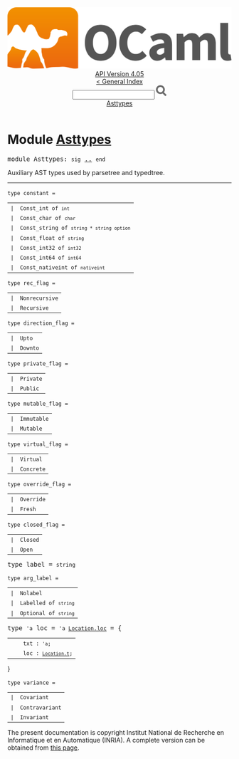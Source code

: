 <!-- ((! set title API !)) ((! set documentation !)) ((! set api !)) ((! set nobreadcrumb !)) -->
<div class="api"><header><nav class="toc brand"><a class="brand" href="https://ocaml.org/"><img src="colour-logo-gray.svg" class="svg" alt="OCaml"></a></nav><nav class="toc"><div class="toc_version"><a href="/docs" id="version-select">API Version 4.05</a></div><a href="index.html">&lt; General Index</a><div class="api_search"><input type="text" name="apisearch" id="api_search" oninput="mySearch(false);" onkeypress="this.oninput();" onclick="this.oninput();" onpaste="this.oninput();">
<img src="search_icon.svg" alt="Search" class="svg" onclick="mySearch(false)"></div>
<div id="search_results"></div><div class="toc_title"><a href="#top">Asttypes</a></div><ul></ul></nav></header>

<h1>Module <a href="type_Asttypes.html">Asttypes</a></h1>

<pre><span class="keyword">module</span> Asttypes: <code class="code"><span class="keyword">sig</span></code> <a href="Asttypes.html">..</a> <code class="code"><span class="keyword">end</span></code></pre><div class="info module top">
Auxiliary AST types used by parsetree and typedtree.<br>
</div>
<hr width="100%">

<pre><code><span id="TYPEconstant"><span class="keyword">type</span> <code class="type"></code>constant</span> = </code></pre><table class="typetable">
<tbody><tr>
<td align="left" valign="top">
<code><span class="keyword">|</span></code></td>
<td align="left" valign="top">
<code><span id="TYPEELTconstant.Const_int"><span class="constructor">Const_int</span></span> <span class="keyword">of</span> <code class="type">int</code></code></td>

</tr>
<tr>
<td align="left" valign="top">
<code><span class="keyword">|</span></code></td>
<td align="left" valign="top">
<code><span id="TYPEELTconstant.Const_char"><span class="constructor">Const_char</span></span> <span class="keyword">of</span> <code class="type">char</code></code></td>

</tr>
<tr>
<td align="left" valign="top">
<code><span class="keyword">|</span></code></td>
<td align="left" valign="top">
<code><span id="TYPEELTconstant.Const_string"><span class="constructor">Const_string</span></span> <span class="keyword">of</span> <code class="type">string * string option</code></code></td>

</tr>
<tr>
<td align="left" valign="top">
<code><span class="keyword">|</span></code></td>
<td align="left" valign="top">
<code><span id="TYPEELTconstant.Const_float"><span class="constructor">Const_float</span></span> <span class="keyword">of</span> <code class="type">string</code></code></td>

</tr>
<tr>
<td align="left" valign="top">
<code><span class="keyword">|</span></code></td>
<td align="left" valign="top">
<code><span id="TYPEELTconstant.Const_int32"><span class="constructor">Const_int32</span></span> <span class="keyword">of</span> <code class="type">int32</code></code></td>

</tr>
<tr>
<td align="left" valign="top">
<code><span class="keyword">|</span></code></td>
<td align="left" valign="top">
<code><span id="TYPEELTconstant.Const_int64"><span class="constructor">Const_int64</span></span> <span class="keyword">of</span> <code class="type">int64</code></code></td>

</tr>
<tr>
<td align="left" valign="top">
<code><span class="keyword">|</span></code></td>
<td align="left" valign="top">
<code><span id="TYPEELTconstant.Const_nativeint"><span class="constructor">Const_nativeint</span></span> <span class="keyword">of</span> <code class="type">nativeint</code></code></td>

</tr></tbody></table>



<pre><code><span id="TYPErec_flag"><span class="keyword">type</span> <code class="type"></code>rec_flag</span> = </code></pre><table class="typetable">
<tbody><tr>
<td align="left" valign="top">
<code><span class="keyword">|</span></code></td>
<td align="left" valign="top">
<code><span id="TYPEELTrec_flag.Nonrecursive"><span class="constructor">Nonrecursive</span></span></code></td>

</tr>
<tr>
<td align="left" valign="top">
<code><span class="keyword">|</span></code></td>
<td align="left" valign="top">
<code><span id="TYPEELTrec_flag.Recursive"><span class="constructor">Recursive</span></span></code></td>

</tr></tbody></table>



<pre><code><span id="TYPEdirection_flag"><span class="keyword">type</span> <code class="type"></code>direction_flag</span> = </code></pre><table class="typetable">
<tbody><tr>
<td align="left" valign="top">
<code><span class="keyword">|</span></code></td>
<td align="left" valign="top">
<code><span id="TYPEELTdirection_flag.Upto"><span class="constructor">Upto</span></span></code></td>

</tr>
<tr>
<td align="left" valign="top">
<code><span class="keyword">|</span></code></td>
<td align="left" valign="top">
<code><span id="TYPEELTdirection_flag.Downto"><span class="constructor">Downto</span></span></code></td>

</tr></tbody></table>



<pre><code><span id="TYPEprivate_flag"><span class="keyword">type</span> <code class="type"></code>private_flag</span> = </code></pre><table class="typetable">
<tbody><tr>
<td align="left" valign="top">
<code><span class="keyword">|</span></code></td>
<td align="left" valign="top">
<code><span id="TYPEELTprivate_flag.Private"><span class="constructor">Private</span></span></code></td>

</tr>
<tr>
<td align="left" valign="top">
<code><span class="keyword">|</span></code></td>
<td align="left" valign="top">
<code><span id="TYPEELTprivate_flag.Public"><span class="constructor">Public</span></span></code></td>

</tr></tbody></table>



<pre><code><span id="TYPEmutable_flag"><span class="keyword">type</span> <code class="type"></code>mutable_flag</span> = </code></pre><table class="typetable">
<tbody><tr>
<td align="left" valign="top">
<code><span class="keyword">|</span></code></td>
<td align="left" valign="top">
<code><span id="TYPEELTmutable_flag.Immutable"><span class="constructor">Immutable</span></span></code></td>

</tr>
<tr>
<td align="left" valign="top">
<code><span class="keyword">|</span></code></td>
<td align="left" valign="top">
<code><span id="TYPEELTmutable_flag.Mutable"><span class="constructor">Mutable</span></span></code></td>

</tr></tbody></table>



<pre><code><span id="TYPEvirtual_flag"><span class="keyword">type</span> <code class="type"></code>virtual_flag</span> = </code></pre><table class="typetable">
<tbody><tr>
<td align="left" valign="top">
<code><span class="keyword">|</span></code></td>
<td align="left" valign="top">
<code><span id="TYPEELTvirtual_flag.Virtual"><span class="constructor">Virtual</span></span></code></td>

</tr>
<tr>
<td align="left" valign="top">
<code><span class="keyword">|</span></code></td>
<td align="left" valign="top">
<code><span id="TYPEELTvirtual_flag.Concrete"><span class="constructor">Concrete</span></span></code></td>

</tr></tbody></table>



<pre><code><span id="TYPEoverride_flag"><span class="keyword">type</span> <code class="type"></code>override_flag</span> = </code></pre><table class="typetable">
<tbody><tr>
<td align="left" valign="top">
<code><span class="keyword">|</span></code></td>
<td align="left" valign="top">
<code><span id="TYPEELToverride_flag.Override"><span class="constructor">Override</span></span></code></td>

</tr>
<tr>
<td align="left" valign="top">
<code><span class="keyword">|</span></code></td>
<td align="left" valign="top">
<code><span id="TYPEELToverride_flag.Fresh"><span class="constructor">Fresh</span></span></code></td>

</tr></tbody></table>



<pre><code><span id="TYPEclosed_flag"><span class="keyword">type</span> <code class="type"></code>closed_flag</span> = </code></pre><table class="typetable">
<tbody><tr>
<td align="left" valign="top">
<code><span class="keyword">|</span></code></td>
<td align="left" valign="top">
<code><span id="TYPEELTclosed_flag.Closed"><span class="constructor">Closed</span></span></code></td>

</tr>
<tr>
<td align="left" valign="top">
<code><span class="keyword">|</span></code></td>
<td align="left" valign="top">
<code><span id="TYPEELTclosed_flag.Open"><span class="constructor">Open</span></span></code></td>

</tr></tbody></table>



<pre><span id="TYPElabel"><span class="keyword">type</span> <code class="type"></code>label</span> = <code class="type">string</code> </pre>


<pre><code><span id="TYPEarg_label"><span class="keyword">type</span> <code class="type"></code>arg_label</span> = </code></pre><table class="typetable">
<tbody><tr>
<td align="left" valign="top">
<code><span class="keyword">|</span></code></td>
<td align="left" valign="top">
<code><span id="TYPEELTarg_label.Nolabel"><span class="constructor">Nolabel</span></span></code></td>

</tr>
<tr>
<td align="left" valign="top">
<code><span class="keyword">|</span></code></td>
<td align="left" valign="top">
<code><span id="TYPEELTarg_label.Labelled"><span class="constructor">Labelled</span></span> <span class="keyword">of</span> <code class="type">string</code></code></td>

</tr>
<tr>
<td align="left" valign="top">
<code><span class="keyword">|</span></code></td>
<td align="left" valign="top">
<code><span id="TYPEELTarg_label.Optional"><span class="constructor">Optional</span></span> <span class="keyword">of</span> <code class="type">string</code></code></td>

</tr></tbody></table>



<pre><span id="TYPEloc"><span class="keyword">type</span> <code class="type">'a</code> loc</span> = <code class="type">'a <a href="Location.html#TYPEloc">Location.loc</a></code> = {</pre><table class="typetable">
<tbody><tr>
<td align="left" valign="top">
<code>&nbsp;&nbsp;</code></td>
<td align="left" valign="top">
<code><span id="TYPEELTloc.txt">txt</span>&nbsp;: <code class="type">'a</code>;</code></td>

</tr>
<tr>
<td align="left" valign="top">
<code>&nbsp;&nbsp;</code></td>
<td align="left" valign="top">
<code><span id="TYPEELTloc.loc">loc</span>&nbsp;: <code class="type"><a href="Location.html#TYPEt">Location.t</a></code>;</code></td>

</tr></tbody></table>
}



<pre><code><span id="TYPEvariance"><span class="keyword">type</span> <code class="type"></code>variance</span> = </code></pre><table class="typetable">
<tbody><tr>
<td align="left" valign="top">
<code><span class="keyword">|</span></code></td>
<td align="left" valign="top">
<code><span id="TYPEELTvariance.Covariant"><span class="constructor">Covariant</span></span></code></td>

</tr>
<tr>
<td align="left" valign="top">
<code><span class="keyword">|</span></code></td>
<td align="left" valign="top">
<code><span id="TYPEELTvariance.Contravariant"><span class="constructor">Contravariant</span></span></code></td>

</tr>
<tr>
<td align="left" valign="top">
<code><span class="keyword">|</span></code></td>
<td align="left" valign="top">
<code><span id="TYPEELTvariance.Invariant"><span class="constructor">Invariant</span></span></code></td>

</tr></tbody></table>


<div class="copyright">The present documentation is copyright Institut National de Recherche en Informatique et en Automatique (INRIA). A complete version can be obtained from <a href="http://caml.inria.fr/pub/docs/manual-ocaml/">this page</a>.</div></div>